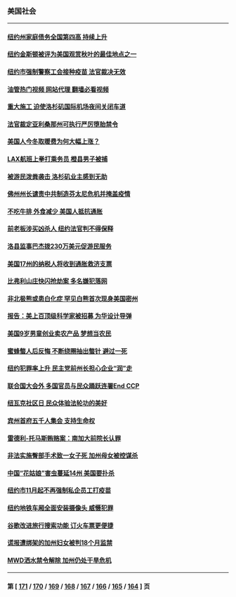 ### 美国社会
---
#### [纽约州家庭债务全国第四高 持续上升](../../pages/ncid1078160/n13831704.md?09241645) 
#### [纽约金斯顿被评为美国观赏秋叶的最佳地点之一](../../pages/ncid1078160/n13831731.md?09241645) 
#### [纽约市强制警察工会接种疫苗 法官裁决无效](../../pages/ncid1078160/n13831719.md?09241645) 
#### [油管热门视频 网站代理 翻墙必看视频](http://209.222.30.114:81/youtube.html?09241645)
#### [重大施工 迫使洛杉矶国际机场夜间关闭车道](../../pages/ncid1078160/n13831678.md?09241645) 
#### [法官裁定亚利桑那州可执行严厉堕胎禁令](../../pages/ncid1078160/n13831536.md?09241645) 
#### [美国人今冬取暖费为何大幅上涨？](../../pages/ncid1078160/n13831603.md?09241645) 
#### [LAX航班上拳打乘务员 橙县男子被捕](../../pages/ncid1078160/n13831640.md?09241645) 
#### [被游民泼粪袭击 洛杉矶业主感到无助](../../pages/ncid1078160/n13831629.md?09241645) 
#### [佛州州长谴责中共制造芬太尼危机并掩盖疫情](../../pages/ncid1078160/n13831491.md?09241645) 
#### [不吃牛排 外食减少 美国人抵抗通胀](../../pages/ncid1078160/n13831488.md?09241645) 
#### [前老板涉买凶杀人 纽约法官判不得保释](../../pages/ncid1078160/n13831010.md?09241645) 
#### [洛县监事巴杰拨230万美元促游民服务](../../pages/ncid1078160/n13831039.md?09241645) 
#### [美国17州的纳税人将收到通胀救济支票](../../pages/ncid1078160/n13830953.md?09241645) 
#### [比弗利山庄快闪抢劫案 多名嫌犯落网](../../pages/ncid1078160/n13830803.md?09241645) 
#### [非北极熊或患白化症 罕见白熊首次现身美国密州](../../pages/ncid1078160/n13830632.md?09241645) 
#### [报告：美上百顶级科学家被招募 为华设计导弹](../../pages/ncid1078160/n13830728.md?09241645) 
#### [美国9岁男童创业卖农产品 梦想当农民](../../pages/ncid1078160/n13830032.md?09241645) 
#### [蜜蜂螫人后反悔 不断绕圈抽出螫针 避过一死](../../pages/ncid1078160/n13830278.md?09241645) 
#### [纽约犯罪率上升 民主党前州长担心企业“润”走](../../pages/ncid1078160/n13830119.md?09241645) 
#### [联合国大会外 多国官员与民众踊跃连署End CCP](../../pages/ncid1078160/n13830121.md?09241645) 
#### [纽瓦克社区日 民众体验法轮功的美好](../../pages/ncid1078160/n13830018.md?09241645) 
#### [宾州首府五千人集会 支持生命权](../../pages/ncid1078160/n13830003.md?09241645) 
#### [雷德利-托马斯贿赂案：南加大前院长认罪](../../pages/ncid1078160/n13829948.md?09241645) 
#### [非法实施臀部手术致一女子死 加州母女被控谋杀](../../pages/ncid1078160/n13829868.md?09241645) 
#### [中国“花姑娘”害虫蔓延14州 美国要扑杀](../../pages/ncid1078160/n13829751.md?09241645) 
#### [纽约市11月起不再强制私企员工打疫苗](../../pages/ncid1078160/n13829424.md?09241645) 
#### [纽约地铁车厢全面安装摄像头  威慑犯罪](../../pages/ncid1078160/n13829436.md?09241645) 
#### [谷歌改进旅行搜索功能 订火车票更便捷](../../pages/ncid1078160/n13829283.md?09241645) 
#### [谎报遭绑架的加州妇女被判18个月监禁](../../pages/ncid1078160/n13829276.md?09241645) 
#### [MWD洒水禁令解除 加州仍处干旱危机](../../pages/ncid1078160/n13829256.md?09241645) 

---
#### 第 [ [171](./171.md?09241645) / [170](./170.md?09241645) / [169](./169.md?09241645) / [168](./168.md?09241645) / [167](./167.md?09241645) / [166](./166.md?09241645) / [165](./165.md?09241645) / [164](./164.md?09241645) ] 页
